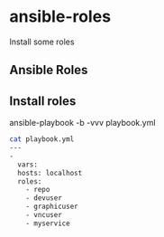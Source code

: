 # ansible-roles

Install some roles

## Ansible Roles

## Install roles
ansible-playbook  -b -vvv  playbook.yml

```bash
cat playbook.yml
---
-
  vars:
  hosts: localhost
  roles:
    - repo
    - devuser
    - graphicuser
    - vncuser
    - myservice
```
